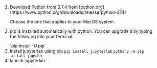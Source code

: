 1. <p> Download Python from 3.7.4 from  [python.org](https://www.python.org/downloads/release/python-374) </p>
    Choose the one that applies to your MacOS system.
2. <p> pip is installed automatically with python. You can upgrade it by typing the following into your terminal</p>
    `pip install -U pip`
3. Install jupyterlab using pip
    `pip install jupyterlab`
    `python3 -m pip install jupyter`
4. launch jupyterlab 
    ``
